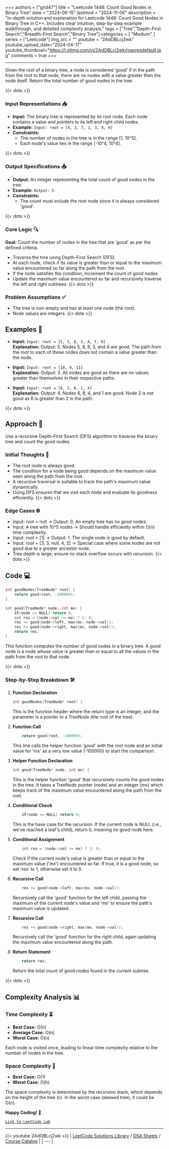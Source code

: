 
+++
authors = ["grid47"]
title = "Leetcode 1448: Count Good Nodes in Binary Tree"
date = "2024-06-15"
lastmod = "2024-11-06"
description = "In-depth solution and explanation for Leetcode 1448: Count Good Nodes in Binary Tree in C++. Includes clear intuition, step-by-step example walkthrough, and detailed complexity analysis."
tags = ["Tree","Depth-First Search","Breadth-First Search","Binary Tree"]
categories = [
    "Medium"
]
series = ["Leetcode"]
img_src = ""
youtube = "2AdOBLcj2wk"
youtube_upload_date="2024-04-17"
youtube_thumbnail="https://i.ytimg.com/vi/2AdOBLcj2wk/maxresdefault.jpg"
comments = true
+++



---
Given the root of a binary tree, a node is considered 'good' if in the path from the root to that node, there are no nodes with a value greater than the node itself. Return the total number of good nodes in the tree.
<!--more-->
{{< dots >}}
### Input Representations 📥
- **Input:** The binary tree is represented by its root node. Each node contains a value and pointers to its left and right child nodes.
- **Example:** `Input: root = [4, 2, 7, 1, 3, 6, 9]`
- **Constraints:**
	- The number of nodes in the tree is in the range [1, 10^5].
	- Each node's value lies in the range [-10^4, 10^4].

{{< dots >}}
### Output Specifications 📤
- **Output:** An integer representing the total count of good nodes in the tree.
- **Example:** `Output: 5`
- **Constraints:**
	- The count must include the root node since it is always considered 'good'.

{{< dots >}}
### Core Logic 🔍
**Goal:** Count the number of nodes in the tree that are 'good' as per the defined criteria.

- Traverse the tree using Depth-First Search (DFS).
- At each node, check if its value is greater than or equal to the maximum value encountered so far along the path from the root.
- If the node satisfies the condition, increment the count of good nodes.
- Update the maximum value encountered so far and recursively traverse the left and right subtrees.
{{< dots >}}
### Problem Assumptions ✅
- The tree is non-empty and has at least one node (the root).
- Node values are integers.
{{< dots >}}
## Examples 🧩
- **Input:** `Input: root = [5, 3, 8, 2, 4, 7, 9]`  \
  **Explanation:** Output: 5. Nodes 5, 8, 9, 3, and 4 are good. The path from the root to each of these nodes does not contain a value greater than the node.

- **Input:** `Input: root = [10, 9, 11]`  \
  **Explanation:** Output: 3. All nodes are good as there are no values greater than themselves in their respective paths.

- **Input:** `Input: root = [6, 2, 8, 1, 4]`  \
  **Explanation:** Output: 4. Nodes 6, 8, 4, and 1 are good. Node 2 is not good as 6 is greater than 2 in the path.

{{< dots >}}
## Approach 🚀
Use a recursive Depth-First Search (DFS) algorithm to traverse the binary tree and count the good nodes.

### Initial Thoughts 💭
- The root node is always good.
- The condition for a node being good depends on the maximum value seen along the path from the root.
- A recursive traversal is suitable to track the path's maximum value dynamically.
- Using DFS ensures that we visit each node and evaluate its goodness efficiently.
{{< dots >}}
### Edge Cases 🌐
- Input: root = null -> Output: 0. An empty tree has no good nodes.
- Input: A tree with 10^5 nodes -> Should handle efficiently within O(n) time complexity.
- Input: root = [1] -> Output: 1. The single node is good by default.
- Input: root = [3, 3, null, 4, 2] -> Special case where some nodes are not good due to a greater ancestor node.
- Tree depth is large; ensure no stack overflow occurs with recursion.
{{< dots >}}
## Code 💻
```cpp
int goodNodes(TreeNode* root) {
    return good(root, -100000);
}

int good(TreeNode* node, int mx) {
    if(node == NULL) return 0;
    int res = (node->val >= mx) ? 1: 0;
    res += good(node->left, max(mx, node->val));
    res += good(node->right, max(mx, node->val));
    return res;
}
```

This function computes the number of good nodes in a binary tree. A good node is a node whose value is greater than or equal to all the values in the path from the root to that node.

{{< dots >}}
### Step-by-Step Breakdown 🛠️
1. **Function Declaration**
	```cpp
	int goodNodes(TreeNode* root) {
	```
	This is the function header where the return type is an integer, and the parameter is a pointer to a TreeNode (the root of the tree).

2. **Function Call**
	```cpp
	    return good(root, -100000);
	```
	This line calls the helper function 'good' with the root node and an initial value for 'mx' as a very low value (-100000) to start the comparison.

3. **Helper Function Declaration**
	```cpp
	int good(TreeNode* node, int mx) {
	```
	This is the helper function 'good' that recursively counts the good nodes in the tree. It takes a TreeNode pointer (node) and an integer (mx) which keeps track of the maximum value encountered along the path from the root.

4. **Conditional Check**
	```cpp
	    if(node == NULL) return 0;
	```
	This is the base case for the recursion. If the current node is NULL (i.e., we've reached a leaf's child), return 0, meaning no good node here.

5. **Conditional Assignment**
	```cpp
	    int res = (node->val >= mx) ? 1: 0;
	```
	Check if the current node's value is greater than or equal to the maximum value ('mx') encountered so far. If true, it is a good node, so set 'res' to 1, otherwise set it to 0.

6. **Recursive Call**
	```cpp
	    res += good(node->left, max(mx, node->val));
	```
	Recursively call the 'good' function for the left child, passing the maximum of the current node's value and 'mx' to ensure the path's maximum value is updated.

7. **Recursive Call**
	```cpp
	    res += good(node->right, max(mx, node->val));
	```
	Recursively call the 'good' function for the right child, again updating the maximum value encountered along the path.

8. **Return Statement**
	```cpp
	    return res;
	```
	Return the total count of good nodes found in the current subtree.

{{< dots >}}
## Complexity Analysis 📊
### Time Complexity ⏳
- **Best Case:** O(n)
- **Average Case:** O(n)
- **Worst Case:** O(n)

Each node is visited once, leading to linear time complexity relative to the number of nodes in the tree.

### Space Complexity 💾
- **Best Case:** O(1)
- **Worst Case:** O(h)

The space complexity is determined by the recursion stack, which depends on the height of the tree (`h`). In the worst case (skewed tree), it could be O(n).

**Happy Coding! 🎉**


[`Link to LeetCode Lab`](https://leetcode.com/problems/count-good-nodes-in-binary-tree/description/)

---
{{< youtube 2AdOBLcj2wk >}}
| [LeetCode Solutions Library](https://grid47.xyz/leetcode/) / [DSA Sheets](https://grid47.xyz/sheets/) / [Course Catalog](https://grid47.xyz/courses/) |
| --- |
